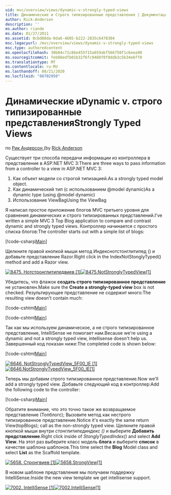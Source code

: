 ```yaml
---
uid: mvc/overview/views/dynamic-v-strongly-typed-views
title: Динамические и Строго типизированные представления | Документация Майкрософт
author: Rick-Anderson
description: ''
ms.author: riande
ms.date: 01/27/2011
ms.assetid: 0cbd88da-0da6-4605-b222-2835c6478304
msc.legacyurl: /mvc/overview/views/dynamic-v-strongly-typed-views
msc.type: authoredcontent
ms.openlocfilehash: 30b84c71c86e455f15a659abf566750f1c6eea90
ms.sourcegitcommit: feb88edfb01b32f6fc9488f0f0ddb3c5b34e6ff0
ms.translationtype: MT
ms.contentlocale: ru-RU
ms.lasthandoff: 08/21/2020
ms.locfileid: "88702950"
---
```

# <a name="dynamic-v-strongly-typed-views"></a><span data-ttu-id="aeb0c-103">Динамические и</span><span class="sxs-lookup"><span data-stu-id="aeb0c-103">Dynamic v.</span></span> <span data-ttu-id="aeb0c-104">строго типизированные представления</span><span class="sxs-lookup"><span data-stu-id="aeb0c-104">Strongly Typed Views</span></span>

<span data-ttu-id="aeb0c-105">по [Рик Андерсон (](https://twitter.com/RickAndMSFT)</span><span class="sxs-lookup"><span data-stu-id="aeb0c-105">by [Rick Anderson](https://twitter.com/RickAndMSFT)</span></span>

<span data-ttu-id="aeb0c-106">Существует три способа передачи информации из контроллера в представление в ASP.NET MVC 3:</span><span class="sxs-lookup"><span data-stu-id="aeb0c-106">There are three ways to pass information from a controller to a view in ASP.NET MVC 3:</span></span>

1. <span data-ttu-id="aeb0c-107">Как объект модели со строгой типизацией.</span><span class="sxs-lookup"><span data-stu-id="aeb0c-107">As a strongly typed model object.</span></span>
2. <span data-ttu-id="aeb0c-108">Как динамический тип (с использованием @model dynamic)</span><span class="sxs-lookup"><span data-stu-id="aeb0c-108">As a dynamic type (using @model dynamic)</span></span>
3. <span data-ttu-id="aeb0c-109">Использование ViewBag</span><span class="sxs-lookup"><span data-stu-id="aeb0c-109">Using the ViewBag</span></span>

<span data-ttu-id="aeb0c-110">Я написал простое приложение блогов MVC третьего уровня для сравнения динамических и строго типизированных представлений.</span><span class="sxs-lookup"><span data-stu-id="aeb0c-110">I've written a simple MVC 3 Top Blog application to compare and contrast dynamic and strongly typed views.</span></span> <span data-ttu-id="aeb0c-111">Контроллер начинается с простого списка блогов:</span><span class="sxs-lookup"><span data-stu-id="aeb0c-111">The controller starts out with a simple list of blogs:</span></span>

[!code-csharp[Main](dynamic-v-strongly-typed-views/samples/sample1.cs)]

<span data-ttu-id="aeb0c-112">Щелкните правой кнопкой мыши метод Индекснотстонглитипед () и добавьте представление Razor.</span><span class="sxs-lookup"><span data-stu-id="aeb0c-112">Right click in the IndexNotStonglyTyped() method and add a Razor view.</span></span>

<span data-ttu-id="aeb0c-113">[![8475. Нотстронглитипедвиев [1]](dynamic-v-strongly-typed-views/_static/image2.png)](dynamic-v-strongly-typed-views/_static/image1.png)</span><span class="sxs-lookup"><span data-stu-id="aeb0c-113">[![8475.NotStronglyTypedView[1]](dynamic-v-strongly-typed-views/_static/image2.png)](dynamic-v-strongly-typed-views/_static/image1.png)</span></span>

<span data-ttu-id="aeb0c-114">Убедитесь, что флажок **создать строго типизированное представление** не установлен.</span><span class="sxs-lookup"><span data-stu-id="aeb0c-114">Make sure the **Create a strongly-typed view** box is not checked.</span></span> <span data-ttu-id="aeb0c-115">Результирующее представление не содержит много:</span><span class="sxs-lookup"><span data-stu-id="aeb0c-115">The resulting view doesn't contain much:</span></span>

[!code-cshtml[Main](dynamic-v-strongly-typed-views/samples/sample2.cshtml)]

[!code-cshtml[Main](dynamic-v-strongly-typed-views/samples/sample3.cshtml)]

<span data-ttu-id="aeb0c-116">Так как мы используем динамическое, а не строго типизированное представление, IntelliSense не помогает нам.</span><span class="sxs-lookup"><span data-stu-id="aeb0c-116">Because we're using a dynamic and not a strongly typed view, intellisense doesn't help us.</span></span> <span data-ttu-id="aeb0c-117">Завершенный код показан ниже:</span><span class="sxs-lookup"><span data-stu-id="aeb0c-117">The completed code is shown below:</span></span>

[!code-cshtml[Main](dynamic-v-strongly-typed-views/samples/sample4.cshtml)]

<span data-ttu-id="aeb0c-118">[![6646. NotStronglyTypedView_5F00_IE [1]](dynamic-v-strongly-typed-views/_static/image4.png)](dynamic-v-strongly-typed-views/_static/image3.png)</span><span class="sxs-lookup"><span data-stu-id="aeb0c-118">[![6646.NotStronglyTypedView_5F00_IE[1]](dynamic-v-strongly-typed-views/_static/image4.png)](dynamic-v-strongly-typed-views/_static/image3.png)</span></span>

<span data-ttu-id="aeb0c-119">Теперь мы добавим строго типизированное представление.</span><span class="sxs-lookup"><span data-stu-id="aeb0c-119">Now we'll add a strongly typed view.</span></span> <span data-ttu-id="aeb0c-120">Добавьте следующий код в контроллер:</span><span class="sxs-lookup"><span data-stu-id="aeb0c-120">Add the following code to the controller:</span></span>

[!code-csharp[Main](dynamic-v-strongly-typed-views/samples/sample5.cs)]

<span data-ttu-id="aeb0c-121">Обратите внимание, что это точно такое же возвращаемое представление (Топблогс); Вызовите метод как нестрого типизированное представление.</span><span class="sxs-lookup"><span data-stu-id="aeb0c-121">Notice it's exactly the same return View(topBlogs); call as the non-strongly typed view.</span></span> <span data-ttu-id="aeb0c-122">Щелкните правой кнопкой мыши внутри *стонглитипединдекс ()* и выберите **Добавить представление**.</span><span class="sxs-lookup"><span data-stu-id="aeb0c-122">Right click inside of *StonglyTypedIndex()* and select **Add View**.</span></span> <span data-ttu-id="aeb0c-123">На этот раз выберите класс модель **блога** и выберите **список** в качестве шаблона шаблонов.</span><span class="sxs-lookup"><span data-stu-id="aeb0c-123">This time select the **Blog** Model class and select **List** as the Scaffold template.</span></span>

<span data-ttu-id="aeb0c-124">[![5658. Стронгвиев [1]](dynamic-v-strongly-typed-views/_static/image6.png)](dynamic-v-strongly-typed-views/_static/image5.png)</span><span class="sxs-lookup"><span data-stu-id="aeb0c-124">[![5658.StrongView[1]](dynamic-v-strongly-typed-views/_static/image6.png)](dynamic-v-strongly-typed-views/_static/image5.png)</span></span>

<span data-ttu-id="aeb0c-125">В новом шаблоне представления мы получаем поддержку IntelliSense.</span><span class="sxs-lookup"><span data-stu-id="aeb0c-125">Inside the new view template we get intellisense support.</span></span>

<span data-ttu-id="aeb0c-126">[![7002. IntelliSense [1]](dynamic-v-strongly-typed-views/_static/image8.png)](dynamic-v-strongly-typed-views/_static/image7.png)</span><span class="sxs-lookup"><span data-stu-id="aeb0c-126">[![7002.IntelliSense[1]](dynamic-v-strongly-typed-views/_static/image8.png)](dynamic-v-strongly-typed-views/_static/image7.png)</span></span>
